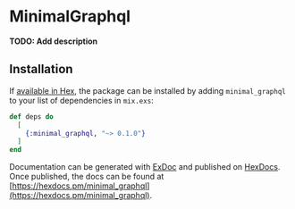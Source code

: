 # MinimalGraphql

**TODO: Add description**

## Installation

If [available in Hex](https://hex.pm/docs/publish), the package can be installed
by adding `minimal_graphql` to your list of dependencies in `mix.exs`:

```elixir
def deps do
  [
    {:minimal_graphql, "~> 0.1.0"}
  ]
end
```

Documentation can be generated with [ExDoc](https://github.com/elixir-lang/ex_doc)
and published on [HexDocs](https://hexdocs.pm). Once published, the docs can
be found at [https://hexdocs.pm/minimal_graphql](https://hexdocs.pm/minimal_graphql).

